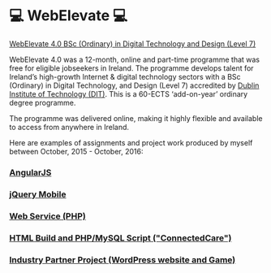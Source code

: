 # :computer: WebElevate :computer:
[WebElevate 4.0 BSc (Ordinary) in Digital Technology and Design (Level 7)](http://www.webelevate.ie/)

WebElevate 4.0 was a 12-month,  online and part-time programme that was free for eligible jobseekers in Ireland.  The programme develops talent for Ireland’s high-growth Internet & digital technology sectors with a BSc (Ordinary) in Digital Technology, and Design  (Level 7) accredited by [Dublin Institute of Technology (DIT)](http://dit.ie/). This is a 60-ECTS ‘add-on-year’ ordinary degree programme.

The programme was delivered online, making it highly flexible and available to access from anywhere in Ireland.

Here are examples of assignments and project work produced by myself between October, 2015 - October, 2016:

### [AngularJS](https://github.com/redbairn/WebElevate/tree/master/Angular%20Bell)
### [jQuery Mobile](https://github.com/redbairn/WebElevate/tree/master/ShoppingList)
### [Web Service (PHP)](https://github.com/redbairn/WebElevate/tree/master/myAPI)
### [HTML Build and PHP/MySQL Script ("ConnectedCare")](https://github.com/redbairn/WebElevate/tree/master/ConnectedCare)
### [Industry Partner Project (WordPress website and Game)](https://github.com/redbairn/WebElevate/tree/master/IPP)

